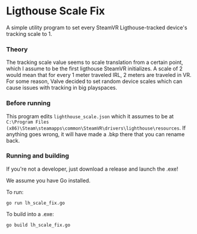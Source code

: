 # Ligthouse Scale Fix

A simple utility program to set every SteamVR Ligthouse-tracked device's tracking scale to 1.

### Theory

The tracking scale value seems to scale translation from a certain point, which I assume to be the first ligthouse SteamVR initializes.
A scale of 2 would mean that for every 1 meter traveled IRL, 2 meters are traveled in VR.
For some reason, Valve decided to set random device scales which can cause issues with tracking in big playspaces.

### Before running

This program edits `lighthouse_scale.json` which it assumes to be at `C:\Program Files (x86)\Steam\steamapps\common\SteamVR\drivers\lighthouse\resources`.
If anything goes wrong, it will have made a .bkp there that you can rename back.

### Running and building

If you're not a developer, just download a release and launch the .exe!

We assume you have Go installed.

To run:

`go run lh_scale_fix.go`

To build into a .exe:

`go build lh_scale_fix.go`
